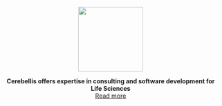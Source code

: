<p align="center">
  <img src="https://www.cerebellis.com/cerebellis/ui/img/cerebellis-icon-512.png" style="width: 150px; max-width: 50%;" />
</p>
<p align="center">
  <b>Cerebellis offers expertise in consulting and software development for Life Sciences</b>
<br>
  <a href="https://www.cerebellis.com/">Read more</a>
</p>
